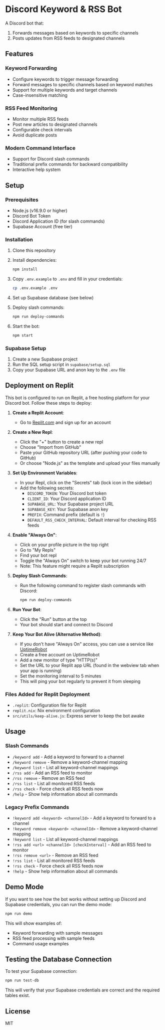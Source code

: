 # Discord Keyword & RSS Bot

A Discord bot that:

1. Forwards messages based on keywords to specific channels
2. Posts updates from RSS feeds to designated channels

## Features

### Keyword Forwarding

- Configure keywords to trigger message forwarding
- Forward messages to specific channels based on keyword matches
- Support for multiple keywords and target channels
- Case-insensitive matching

### RSS Feed Monitoring

- Monitor multiple RSS feeds
- Post new articles to designated channels
- Configurable check intervals
- Avoid duplicate posts

### Modern Command Interface

- Support for Discord slash commands
- Traditional prefix commands for backward compatibility
- Interactive help system

## Setup

### Prerequisites

- Node.js (v16.9.0 or higher)
- Discord Bot Token
- Discord Application ID (for slash commands)
- Supabase Account (free tier)

### Installation

1. Clone this repository
2. Install dependencies:

   ```bash
   npm install
   ```

3. Copy `.env.example` to `.env` and fill in your credentials:

   ```bash
   cp .env.example .env
   ```

4. Set up Supabase database (see below)
5. Deploy slash commands:

   ```bash
   npm run deploy-commands
   ```

6. Start the bot:

   ```bash
   npm start
   ```

### Supabase Setup

1. Create a new Supabase project
2. Run the SQL setup script in `supabase/setup.sql`
3. Copy your Supabase URL and anon key to the `.env` file

## Deployment on Replit

This bot is configured to run on Replit, a free hosting platform for your Discord bot. Follow these steps to deploy:

1. **Create a Replit Account**:
   - Go to [Replit.com](https://replit.com/) and sign up for an account

2. **Create a New Repl**:
   - Click the "+" button to create a new repl
   - Choose "Import from GitHub"
   - Paste your GitHub repository URL (after pushing your code to GitHub)
   - Or choose "Node.js" as the template and upload your files manually

3. **Set Up Environment Variables**:
   - In your Repl, click on the "Secrets" tab (lock icon in the sidebar)
   - Add the following secrets:
     - `DISCORD_TOKEN`: Your Discord bot token
     - `CLIENT_ID`: Your Discord application ID
     - `SUPABASE_URL`: Your Supabase project URL
     - `SUPABASE_KEY`: Your Supabase anon key
     - `PREFIX`: Command prefix (default is `!`)
     - `DEFAULT_RSS_CHECK_INTERVAL`: Default interval for checking RSS feeds

4. **Enable "Always On"**:
   - Click on your profile picture in the top right
   - Go to "My Repls"
   - Find your bot repl
   - Toggle the "Always On" switch to keep your bot running 24/7
   - Note: This feature might require a Replit subscription

5. **Deploy Slash Commands**:
   - Run the following command to register slash commands with Discord:

     ```bash
     npm run deploy-commands
     ```

6. **Run Your Bot**:
   - Click the "Run" button at the top
   - Your bot should start and connect to Discord

7. **Keep Your Bot Alive (Alternative Method)**:
   - If you don't have "Always On" access, you can use a service like [UptimeRobot](https://uptimerobot.com/)
   - Create a free account on UptimeRobot
   - Add a new monitor of type "HTTP(s)"
   - Set the URL to your Replit app URL (found in the webview tab when your app is running)
   - Set the monitoring interval to 5 minutes
   - This will ping your bot regularly to prevent it from sleeping

### Files Added for Replit Deployment

- `.replit`: Configuration file for Replit
- `replit.nix`: Nix environment configuration
- `src/utils/keep-alive.js`: Express server to keep the bot awake

## Usage

### Slash Commands

- `/keyword add` - Add a keyword to forward to a channel
- `/keyword remove` - Remove a keyword-channel mapping
- `/keyword list` - List all keyword-channel mappings
- `/rss add` - Add an RSS feed to monitor
- `/rss remove` - Remove an RSS feed
- `/rss list` - List all monitored RSS feeds
- `/rss check` - Force check all RSS feeds now
- `/help` - Show help information about all commands

### Legacy Prefix Commands

- `!keyword add <keyword> <channelId>` - Add a keyword to forward to a channel
- `!keyword remove <keyword> <channelId>` - Remove a keyword-channel mapping
- `!keyword list` - List all keyword-channel mappings
- `!rss add <url> <channelId> [checkInterval]` - Add an RSS feed to monitor
- `!rss remove <url>` - Remove an RSS feed
- `!rss list` - List all monitored RSS feeds
- `!rss check` - Force check all RSS feeds now
- `!help` - Show help information about all commands

## Demo Mode

If you want to see how the bot works without setting up Discord and Supabase credentials, you can run the demo mode:

```bash
npm run demo
```

This will show examples of:
- Keyword forwarding with sample messages
- RSS feed processing with sample feeds
- Command usage examples

## Testing the Database Connection

To test your Supabase connection:

```bash
npm run test-db
```

This will verify that your Supabase credentials are correct and the required tables exist.

## License

MIT
